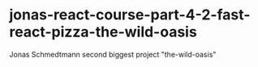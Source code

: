 # jonas-react-course-part-4-2-fast-react-pizza-the-wild-oasis
Jonas Schmedtmann second biggest project "the-wild-oasis"
